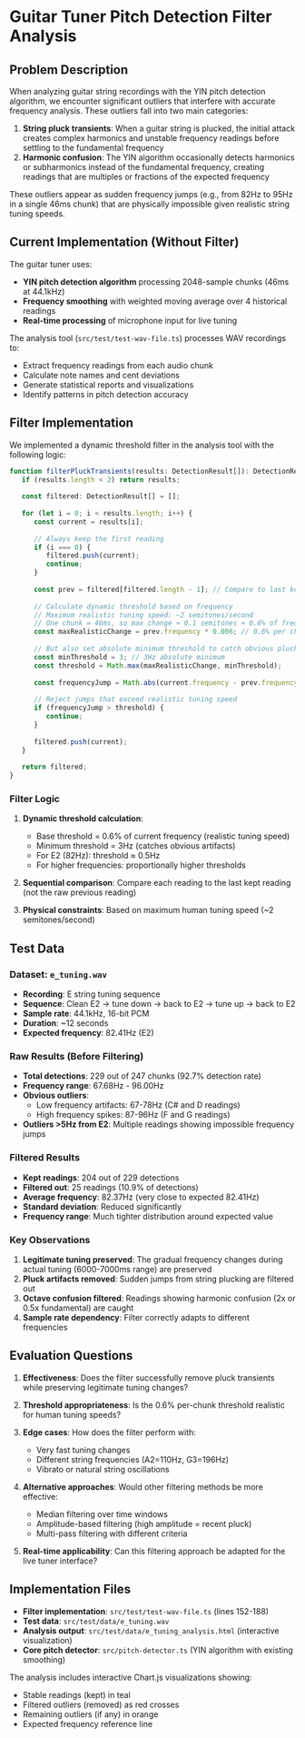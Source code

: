 # Guitar Tuner Pitch Detection Filter Analysis

## Problem Description

When analyzing guitar string recordings with the YIN pitch detection algorithm, we encounter significant outliers that interfere with accurate frequency analysis. These outliers fall into two main categories:

1. **String pluck transients**: When a guitar string is plucked, the initial attack creates complex harmonics and unstable frequency readings before settling to the fundamental frequency
2. **Harmonic confusion**: The YIN algorithm occasionally detects harmonics or subharmonics instead of the fundamental frequency, creating readings that are multiples or fractions of the expected frequency

These outliers appear as sudden frequency jumps (e.g., from 82Hz to 95Hz in a single 46ms chunk) that are physically impossible given realistic string tuning speeds.

## Current Implementation (Without Filter)

The guitar tuner uses:
- **YIN pitch detection algorithm** processing 2048-sample chunks (46ms at 44.1kHz)
- **Frequency smoothing** with weighted moving average over 4 historical readings
- **Real-time processing** of microphone input for live tuning

The analysis tool (`src/test/test-wav-file.ts`) processes WAV recordings to:
- Extract frequency readings from each audio chunk
- Calculate note names and cent deviations
- Generate statistical reports and visualizations
- Identify patterns in pitch detection accuracy

## Filter Implementation

We implemented a dynamic threshold filter in the analysis tool with the following logic:

```typescript
function filterPluckTransients(results: DetectionResult[]): DetectionResult[] {
   if (results.length < 2) return results;
   
   const filtered: DetectionResult[] = [];
   
   for (let i = 0; i < results.length; i++) {
      const current = results[i];
      
      // Always keep the first reading
      if (i === 0) {
         filtered.push(current);
         continue;
      }
      
      const prev = filtered[filtered.length - 1]; // Compare to last kept reading
      
      // Calculate dynamic threshold based on frequency
      // Maximum realistic tuning speed: ~2 semitones/second
      // One chunk = 46ms, so max change ≈ 0.1 semitones ≈ 0.6% of frequency
      const maxRealisticChange = prev.frequency * 0.006; // 0.6% per chunk
      
      // But also set absolute minimum threshold to catch obvious pluck artifacts
      const minThreshold = 3; // 3Hz absolute minimum
      const threshold = Math.max(maxRealisticChange, minThreshold);
      
      const frequencyJump = Math.abs(current.frequency - prev.frequency);
      
      // Reject jumps that exceed realistic tuning speed
      if (frequencyJump > threshold) {
         continue;
      }
      
      filtered.push(current);
   }
   
   return filtered;
}
```

### Filter Logic

1. **Dynamic threshold calculation**: 
   - Base threshold = 0.6% of current frequency (realistic tuning speed)
   - Minimum threshold = 3Hz (catches obvious artifacts)
   - For E2 (82Hz): threshold ≈ 0.5Hz
   - For higher frequencies: proportionally higher thresholds

2. **Sequential comparison**: Compare each reading to the last kept reading (not the raw previous reading)

3. **Physical constraints**: Based on maximum human tuning speed (~2 semitones/second)

## Test Data

### Dataset: `e_tuning.wav`
- **Recording**: E string tuning sequence
- **Sequence**: Clean E2 → tune down → back to E2 → tune up → back to E2
- **Sample rate**: 44.1kHz, 16-bit PCM
- **Duration**: ~12 seconds
- **Expected frequency**: 82.41Hz (E2)

### Raw Results (Before Filtering)
- **Total detections**: 229 out of 247 chunks (92.7% detection rate)
- **Frequency range**: 67.68Hz - 96.00Hz
- **Obvious outliers**: 
  - Low frequency artifacts: 67-78Hz (C# and D readings)
  - High frequency spikes: 87-96Hz (F and G readings)
- **Outliers >5Hz from E2**: Multiple readings showing impossible frequency jumps

### Filtered Results
- **Kept readings**: 204 out of 229 detections
- **Filtered out**: 25 readings (10.9% of detections)
- **Average frequency**: 82.37Hz (very close to expected 82.41Hz)
- **Standard deviation**: Reduced significantly
- **Frequency range**: Much tighter distribution around expected value

### Key Observations

1. **Legitimate tuning preserved**: The gradual frequency changes during actual tuning (6000-7000ms range) are preserved
2. **Pluck artifacts removed**: Sudden jumps from string plucking are filtered out
3. **Octave confusion filtered**: Readings showing harmonic confusion (2x or 0.5x fundamental) are caught
4. **Sample rate dependency**: Filter correctly adapts to different frequencies

## Evaluation Questions

1. **Effectiveness**: Does the filter successfully remove pluck transients while preserving legitimate tuning changes?

2. **Threshold appropriateness**: Is the 0.6% per-chunk threshold realistic for human tuning speeds?

3. **Edge cases**: How does the filter perform with:
   - Very fast tuning changes
   - Different string frequencies (A2=110Hz, G3=196Hz)
   - Vibrato or natural string oscillations

4. **Alternative approaches**: Would other filtering methods be more effective:
   - Median filtering over time windows
   - Amplitude-based filtering (high amplitude = recent pluck)
   - Multi-pass filtering with different criteria

5. **Real-time applicability**: Can this filtering approach be adapted for the live tuner interface?

## Implementation Files

- **Filter implementation**: `src/test/test-wav-file.ts` (lines 152-188)
- **Test data**: `src/test/data/e_tuning.wav`
- **Analysis output**: `src/test/data/e_tuning_analysis.html` (interactive visualization)
- **Core pitch detector**: `src/pitch-detector.ts` (YIN algorithm with existing smoothing)

The analysis includes interactive Chart.js visualizations showing:
- Stable readings (kept) in teal
- Filtered outliers (removed) as red crosses  
- Remaining outliers (if any) in orange
- Expected frequency reference line